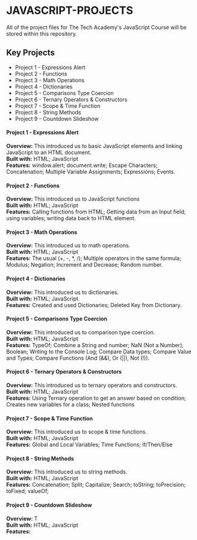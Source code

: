 # JAVASCRIPT-PROJECTS
All of the project files for The Tech Academy's JavaScript Course will be stored within this repository.

## Key Projects
- Project 1 - Expressions Alert
- Project 2 - Functions
- Project 3 - Math Operations
- Project 4 - Dictionaries
- Project 5 - Comparisons Type Coercion
- Project 6 - Ternary Operators & Constructors
- Project 7 - Scope & Time Function
- Project 8 - String Methods
- Project 9 - Countdown Slideshow

#### Project 1 - Expressions Alert
**Overview:** This introduced us to basic JavaScript elements and linking JavaScript to an HTML document.<br>
**Built with:** HTML; JavaScript<br>
**Features:** window.alert; document.write; Escape Characters; Concatenation; Multiple Variable Assignments; Expressions; Events. 
#### Project 2 - Functions
**Overview:** This introduced us to JavaScript functions<br>
**Built with:** HTML; JavaScript<br>
**Features:** Calling functions from HTML; Getting data from an Input field; using variables; writing data back to HTML element.
#### Project 3 - Math Operations
**Overview:** This introduced us to math operations.<br>
**Built with:** HTML; JavaScript<br>
**Features:** The usual (+, -, *, /); Multiple operators in the same formula; Modulus; Negation; Increment and Decrease; Random number.
#### Project 4 - Dictionaries
**Overview:** This introduced us to dictionaries.<br>
**Built with:** HTML; JavaScript<br>
**Features:** Created and used Dictionaries; Deleted Key from Dictionary.
#### Project 5 - Comparisons Type Coercion
**Overview:** This introduced us to comparison type coercion.<br>
**Built with:** HTML; JavaScript<br>
**Features:** TypeOf; Combine a String and number; NaN (Not a Number); Boolean; Writing to the Console Log; Compare Data types; Compare Value and Types; Compare Functions (And (&&), Or (||), Not (!)).
#### Project 6 - Ternary Operators & Constructors
**Overview:** This introduced us to ternary operators and constructors.<br>
**Built with:** HTML; JavaScript<br>
**Features:** Using Ternary operation to get an answer based on condition; Creates new variables for a class; Nested functions
#### Project 7 - Scope & Time Function
**Overview:** This introduced us to scope & time functions.<br>
**Built with:** HTML; JavaScript<br>
**Features:** Global and Local Variables; Time Functions; If/Then/Else
#### Project 8 - String Methods
**Overview:** This introduced us to string methods.<br>
**Built with:** HTML; JavaScript<br>
**Features:** Concatenation; Split; Capitalize; Search; toString; toPrecision; toFixed; valueOf;
#### Project 9 - Countdown Slideshow
**Overview:** T<br>
**Built with:** HTML; JavaScript<br>
**Features:** 
